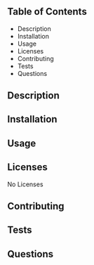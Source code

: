 #  

## Table of Contents
- Description
- Installation
- Usage
- Licenses
- Contributing
- Tests
- Questions

## Description


## Installation


## Usage


## Licenses
No Licenses

## Contributing


## Tests


## Questions
